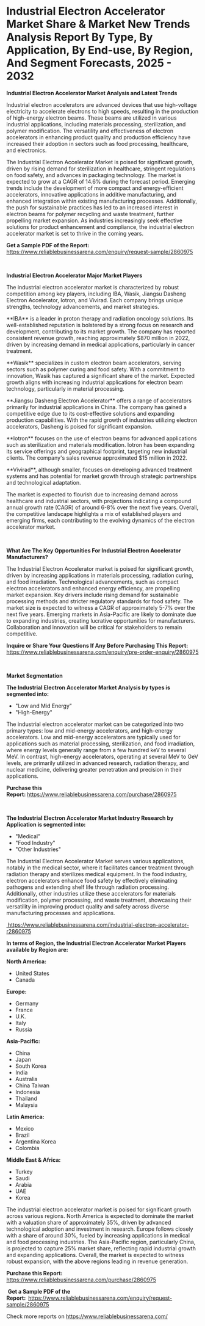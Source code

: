 <p><h1>Industrial Electron Accelerator Market Share & Market New Trends Analysis Report By Type, By Application, By End-use, By Region, And Segment Forecasts, 2025 - 2032</h1></p><p><strong>Industrial Electron Accelerator Market Analysis and Latest Trends</strong></p>
<p><p>Industrial electron accelerators are advanced devices that use high-voltage electricity to accelerate electrons to high speeds, resulting in the production of high-energy electron beams. These beams are utilized in various industrial applications, including materials processing, sterilization, and polymer modification. The versatility and effectiveness of electron accelerators in enhancing product quality and production efficiency have increased their adoption in sectors such as food processing, healthcare, and electronics.</p><p>The Industrial Electron Accelerator Market is poised for significant growth, driven by rising demand for sterilization in healthcare, stringent regulations on food safety, and advances in packaging technology. The market is expected to grow at a CAGR of 14.6% during the forecast period. Emerging trends include the development of more compact and energy-efficient accelerators, innovative applications in additive manufacturing, and enhanced integration within existing manufacturing processes. Additionally, the push for sustainable practices has led to an increased interest in electron beams for polymer recycling and waste treatment, further propelling market expansion. As industries increasingly seek effective solutions for product enhancement and compliance, the industrial electron accelerator market is set to thrive in the coming years.</p></p>
<p><strong>Get a Sample PDF of the Report:&nbsp;</strong> <a href="https://www.reliablebusinessarena.com/enquiry/request-sample/2860975?utm_campaign=2515&utm_medium=2&utm_source=Github&utm_content=ia&utm_term=12032025&utm_id=industrial-electron-accelerator">https://www.reliablebusinessarena.com/enquiry/request-sample/2860975</a></p>
<p>&nbsp;</p>
<p><strong>Industrial Electron Accelerator Major Market Players</strong></p>
<p><p>The industrial electron accelerator market is characterized by robust competition among key players, including IBA, Wasik, Jiangsu Dasheng Electron Accelerator, Iotron, and Vivirad. Each company brings unique strengths, technology advancements, and market strategies.</p><p>**IBA** is a leader in proton therapy and radiation oncology solutions. Its well-established reputation is bolstered by a strong focus on research and development, contributing to its market growth. The company has reported consistent revenue growth, reaching approximately $870 million in 2022, driven by increasing demand in medical applications, particularly in cancer treatment.</p><p>**Wasik** specializes in custom electron beam accelerators, serving sectors such as polymer curing and food safety. With a commitment to innovation, Wasik has captured a significant share of the market. Expected growth aligns with increasing industrial applications for electron beam technology, particularly in material processing.</p><p>**Jiangsu Dasheng Electron Accelerator** offers a range of accelerators primarily for industrial applications in China. The company has gained a competitive edge due to its cost-effective solutions and expanding production capabilities. With the rapid growth of industries utilizing electron accelerators, Dasheng is poised for significant expansion.</p><p>**Iotron** focuses on the use of electron beams for advanced applications such as sterilization and materials modification. Iotron has been expanding its service offerings and geographical footprint, targeting new industrial clients. The company's sales revenue approximated $15 million in 2022.</p><p>**Vivirad**, although smaller, focuses on developing advanced treatment systems and has potential for market growth through strategic partnerships and technological adaptation. </p><p>The market is expected to flourish due to increasing demand across healthcare and industrial sectors, with projections indicating a compound annual growth rate (CAGR) of around 6-8% over the next five years. Overall, the competitive landscape highlights a mix of established players and emerging firms, each contributing to the evolving dynamics of the electron accelerator market.</p></p>
<p>&nbsp;</p>
<p><strong>What Are The Key Opportunities For Industrial Electron Accelerator Manufacturers?</strong></p>
<p><p>The Industrial Electron Accelerator market is poised for significant growth, driven by increasing applications in materials processing, radiation curing, and food irradiation. Technological advancements, such as compact electron accelerators and enhanced energy efficiency, are propelling market expansion. Key drivers include rising demand for sustainable processing methods and stricter regulatory standards for food safety. The market size is expected to witness a CAGR of approximately 5-7% over the next five years. Emerging markets in Asia-Pacific are likely to dominate due to expanding industries, creating lucrative opportunities for manufacturers. Collaboration and innovation will be critical for stakeholders to remain competitive.</p></p>
<p><strong>Inquire or Share Your Questions If Any Before Purchasing This Report:</strong> <a href="https://www.reliablebusinessarena.com/enquiry/pre-order-enquiry/2860975?utm_campaign=2515&utm_medium=2&utm_source=Github&utm_content=ia&utm_term=12032025&utm_id=industrial-electron-accelerator">https://www.reliablebusinessarena.com/enquiry/pre-order-enquiry/2860975</a></p>
<p>&nbsp;</p>
<p><strong>Market Segmentation</strong></p>
<p><strong>The Industrial Electron Accelerator Market Analysis by types is segmented into:</strong></p>
<p><ul><li>"Low and Mid Energy"</li><li>"High-Energy"</li></ul></p>
<p><p>The industrial electron accelerator market can be categorized into two primary types: low and mid-energy accelerators, and high-energy accelerators. Low and mid-energy accelerators are typically used for applications such as material processing, sterilization, and food irradiation, where energy levels generally range from a few hundred keV to several MeV. In contrast, high-energy accelerators, operating at several MeV to GeV levels, are primarily utilized in advanced research, radiation therapy, and nuclear medicine, delivering greater penetration and precision in their applications.</p></p>
<p><strong>Purchase this Report:&nbsp;</strong><a href="https://www.reliablebusinessarena.com/purchase/2860975?utm_campaign=2515&utm_medium=2&utm_source=Github&utm_content=ia&utm_term=12032025&utm_id=industrial-electron-accelerator">https://www.reliablebusinessarena.com/purchase/2860975</a></p>
<p>&nbsp;</p>
<p><strong>The Industrial Electron Accelerator Market Industry Research by Application is segmented into:</strong></p>
<p><ul><li>"Medical"</li><li>"Food Industry"</li><li>"Other Industries"</li></ul></p>
<p><p>The Industrial Electron Accelerator Market serves various applications, notably in the medical sector, where it facilitates cancer treatment through radiation therapy and sterilizes medical equipment. In the food industry, electron accelerators enhance food safety by effectively eliminating pathogens and extending shelf life through radiation processing. Additionally, other industries utilize these accelerators for materials modification, polymer processing, and waste treatment, showcasing their versatility in improving product quality and safety across diverse manufacturing processes and applications.</p></p>
<p><a href="https://www.reliablebusinessarena.com/industrial-electron-accelerator-r2860975?utm_campaign=2515&utm_medium=2&utm_source=Github&utm_content=ia&utm_term=12032025&utm_id=industrial-electron-accelerator">&nbsp;https://www.reliablebusinessarena.com/industrial-electron-accelerator-r2860975</a></p>
<p><strong>In terms of Region, the Industrial Electron Accelerator Market Players available by Region are:</strong></p>
<p>
    <p> <strong> North America: </strong>
        <ul>
            <li>United States</li>
            <li>Canada</li>
        </ul>
        </p> 
    <p> <strong> Europe: </strong>
        <ul>
            <li>Germany</li>
            <li>France</li>
            <li>U.K.</li>
            <li>Italy</li>
            <li>Russia</li>
        </ul>
        </p> 
    <p> <strong> Asia-Pacific: </strong>
        <ul>
            <li>China</li>
            <li>Japan</li>
            <li>South Korea</li>
            <li>India</li>
            <li>Australia</li>
            <li>China Taiwan</li>
            <li>Indonesia</li>
            <li>Thailand</li>
            <li>Malaysia</li>
        </ul>
        </p> 
    <p> <strong> Latin America: </strong>
        <ul>
            <li>Mexico</li>
            <li>Brazil</li>
            <li>Argentina Korea</li>
            <li>Colombia</li>
        </ul>
        </p> 
    <p> <strong> Middle East & Africa: </strong>
        <ul>
            <li>Turkey</li>
            <li>Saudi</li>
            <li>Arabia</li>
            <li>UAE</li>
            <li>Korea</li>
        </ul>
    </p>
    </p>
<p><p>The industrial electron accelerator market is poised for significant growth across various regions. North America is expected to dominate the market with a valuation share of approximately 35%, driven by advanced technological adoption and investment in research. Europe follows closely with a share of around 30%, fueled by increasing applications in medical and food processing industries. The Asia-Pacific region, particularly China, is projected to capture 25% market share, reflecting rapid industrial growth and expanding applications. Overall, the market is expected to witness robust expansion, with the above regions leading in revenue generation.</p></p>
<p><strong>Purchase this Report: </strong><a href="https://www.reliablebusinessarena.com/purchase/2860975?utm_campaign=2515&utm_medium=2&utm_source=Github&utm_content=ia&utm_term=12032025&utm_id=industrial-electron-accelerator">https://www.reliablebusinessarena.com/purchase/2860975</a></p>
<p>&nbsp;<strong>Get a Sample PDF of the Report:&nbsp;&nbsp;</strong><a href="https://www.reliablebusinessarena.com/enquiry/request-sample/2860975?utm_campaign=2515&utm_medium=2&utm_source=Github&utm_content=ia&utm_term=12032025&utm_id=industrial-electron-accelerator">https://www.reliablebusinessarena.com/enquiry/request-sample/2860975</a></p>
<p><strong></strong></p>
<p>Check more reports on <a href="https://www.reliablebusinessarena.com/?utm_campaign=2515&utm_medium=2&utm_source=Github&utm_content=ia&utm_term=12032025&utm_id=industrial-electron-accelerator">https://www.reliablebusinessarena.com/</a></p>